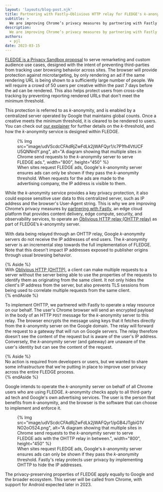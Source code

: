 ```yaml
---
layout: 'layouts/blog-post.njk'
title: Partnering with Fastly—Oblivious HTTP relay for FLEDGE's 𝑘-anonymity server
subtitle: >
  We are improving Chrome’s privacy measures by partnering with Fastly to implement the 𝑘-anonymity server for FLEDGE. With data being relayed through an OHTTP relay in this implementation, Google servers do not receive the IP addresses of end users. The 𝑘-anonymity server is an incremental step towards the full implementation of FLEDGE.
description:
  We are improving Chrome’s privacy measures by partnering with Fastly to implement the 𝑘-anonymity server for FLEDGE. With data being relayed through an OHTTP relay in this implementation, Google servers do not receive the IP addresses of end users. The 𝑘-anonymity server is an incremental step towards the full implementation of FLEDGE.
authors:
  - pjl
date: 2023-03-15
---
```


[FLEDGE is a Privacy Sandbox proposal](/docs/privacy-sandbox/fledge/) to serve remarketing and custom audience use cases, designed with the intent of preventing third-parties from tracking user browsing behavior across sites. The browser will provide protection against microtargeting, by only rendering an ad if the same rendering URL is being shown to a sufficiently large number of people. We will require a crowd of 50 users per creative within the past 7 days before the ad can be rendered. This also helps protect users from cross-site tracking by preventing reporting rendered URLs that don't meet the minimum threshold.  

This protection is referred to as 𝑘-anonymity, and is enabled by a centralized server operated by Google that maintains global counts. Once a creative meets the minimum threshold, it is cleared to be rendered to users. You can check out [our explainer](https://github.com/WICG/turtledove/blob/main/FLEDGE_k_anonymity_server.md) for further details on the 𝑘-threshold, and how the 𝑘-anonymity service is designed within FLEDGE.

<figure>
{% Img src="image/udVScdcCFAdRjZwFdLk2jWAFQyr1/c7P1fh4VtUCFU5QNNrdY.png", alt="A diagram showing that multiple sites in Chrome send requests to the 𝑘-anonymity server to serve FLEDGE ads.", width="800", height="450" %}
  <figcaption>
	  When sites request FLEDGE ads, Google's 𝑘-anonymity server ensures ads can only be shown if they pass the 𝑘-anonymity threshold. When requests for the ads are made to the advertising company, the IP address is visible to them.
  </figcaption>
</figure>

While the 𝑘-anonymity service provides a key privacy protection, it also could expose sensitive user data to this centralized server, such as IP address and the browser's User-Agent string. This is why we are improving Chrome’s privacy measures by [partnering with Fastly](https://www.fastly.com/blog/enabling-privacy-on-the-internet-with-oblivious-http), an edge cloud platform that provides content delivery, edge compute, security, and observability services, to operate an [Oblivious HTTP relay (OHTTP relay)](https://github.com/WICG/turtledove/blob/main/FLEDGE_k_anonymity_server.md#oblivious-http) as part of FLEDGE’s 𝑘-anonymity server. 

With data being relayed through an OHTTP relay, Google 𝑘-anonymity servers do not receive the IP addresses of end users. The 𝑘-anonymity server is an incremental step towards the full implementation of FLEDGE. Note that this doesn't impact IP addresses exposed to publisher origins through usual browsing behavior. 

{% Aside %}  
With [Oblivious HTTP (OHTTP)](https://ietf-wg-ohai.github.io/oblivious-http/draft-ietf-ohai-ohttp.html#name-introduction), a client can make multiple requests to a server without the server being able to use the properties of the requests to identify them as originating from the same client. It not only hides the client's IP address from the server, but also prevents TLS sessions from being used to correlate multiple requests from the same client.  
{% endAside %}

To implement OHTTP, we partnered with Fastly to operate a relay resource on our behalf. The user's Chrome browser will send an encrypted payload in the body of an HTTP `POST` message for the 𝑘-anonymity server to this relay. The browser encrypts the message using keys that it fetches directly from the 𝑘-anonymity server on the Google domain. The relay will forward the request to a gateway that will run on Google servers. The relay therefore doesn't see the content of the request but is aware of the user's IP address. Conversely, the 𝑘-anonymity server (and gateway) are unaware of the user's identity but can see the content of the request. 

{% Aside %}  
No action is required from developers or users, but we wanted to share some infrastructure that we're putting in place to improve user privacy across the entire FLEDGE process.  
{% endAside %} 

Google intends to operate the 𝑘-anonymity server on behalf of all Chrome users who are using FLEDGE. 𝑘-anonymity checks apply to all third-party ad tech and Google's own advertising services. The user is the person that benefits from 𝑘-anonymity, and the browser is the software that can choose to implement and enforce it.

<figure>
{% Img src="image/udVScdcCFAdRjZwFdLk2jWAFQyr1/pGB4JTgbiG1VNO2oO524.png", alt="A diagram showing that multiple sites in Chrome send requests to the 𝑘-anonymity server to serve FLEDGE ads with the OHTTP relay in between.", width="800", height="450" %}
  <figcaption>
	  When sites request FLEDGE ads, Google's 𝑘-anonymity server ensures ads can only be shown if they pass the 𝑘-anonymity threshold. Fastly's relay protects user privacy by implementing OHTTP to hide the IP addresses.
  </figcaption>
</figure>

The privacy-preserving properties of FLEDGE apply equally to Google and the broader ecosystem. This server will be called from Chrome, with support for Android expected later in 2023.